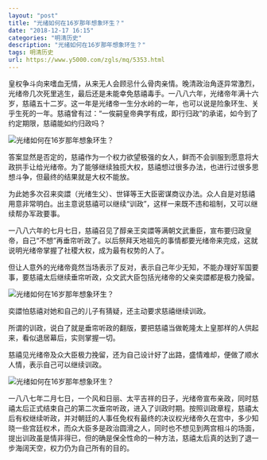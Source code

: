```yaml
---
layout: "post"
title: "光绪如何在16岁那年想象环生？"
date: "2018-12-17 16:15"
categories: "明清历史"
description: "光绪如何在16岁那年想象环生？"
tags: 明清历史
url: https://www.y5000.com/zgls/mq/5353.html
---
```






皇权争斗向来嗜血无情，从来无人会顾忌什么骨肉亲情。晚清政治角逐异常激烈，光绪帝几次死里逃生，最后还是未能幸免慈禧毒手。一八八六年，光绪帝年满十六岁，慈禧五十二岁。这一年是光绪帝一生分水岭的一年，也可以说是险象环生、关乎生死的一年。慈禧曾有过：“一俟嗣皇帝典学有成，即行归政”的承诺，如今到了约定期限，慈禧能如约归政吗？

![光绪如何在16岁那年想象环生？](/uploads/allimg/161116/6-1611161556021B.JPG)

答案显然是否定的，慈禧作为一个权力欲望极强的女人，鲜而不会驯服到愿意将大政拱手让给光绪帝。为了能够继续独揽大权，慈禧想过很多办法，也进行过很多思想斗争，但最终的结果就是大权不能放。

为此她多次召来奕譞（光绪生父）、世铎等王大臣密谋商议办法。众人自是对慈禧用意非常明白。出主意说慈禧可以继续“训政”，这样一来既不违和祖制，又可以继续帮办军政要事。

一八八六年的七月七日，慈禧召见了醇亲王奕譞等满朝文武重臣，宣布要归政皇帝，自己“不想”再垂帘听政了。以后祭拜天地祖先的事情都要光绪帝来完成，这就说明光绪帝掌握了社稷大权，成为最有权势的人了。

但让人意外的光绪帝竟然当场表示了反对，表示自己年少无知，不能办理好军国要事，要慈禧太后继续垂帘听政，众文武大臣包括光绪帝的父亲奕譞都是极力挽留。

![光绪如何在16岁那年想象环生？](/uploads/allimg/161116/6-16111615563aR.JPG)

奕譞怕慈禧对她和自己的儿子有猜疑，还主动要求慈禧继续训政。

所谓的训政，说白了就是垂帘听政的翻版，要把慈禧当做乾隆太上皇那样的人供起来，看似退居幕后，实则掌握一切。

慈禧见光绪帝及众大臣极力挽留，还为自己设计好了出路，盛情难却，便做了顺水人情，表示自己可以继续训政。

![光绪如何在16岁那年想象环生？](/uploads/allimg/161116/6-161116155Ia27.JPG)

一八八七年二月七日，一个风和日丽、太平吉祥的日子，光绪帝宣布亲政，同时慈禧太后正式结束自己的第二次垂帘听政，进入了训政时期。按照训政章程，慈禧太后有权继续听政，并对朝廷的人事任免权有最终的决议权光绪帝久在宫中，多少知晓一些宫廷权术，而众大臣多是政治圆滑之人，同时也不想见到两宫相斗的场面，提出训政虽是情非得已，但的确是保全性命的一种方法，慈禧太后真的达到了退一步海阔天空，权力仍为自己所有的目的。
